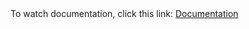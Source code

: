 <!DOCTYPE html PUBLIC "-//W3C//DTD XHTML 1.0 Transitional//EN"
"http://www.w3.org/TR/xhtml1/DTD/xhtml1-transitional.dtd">

<html xmlns="http://www.w3.org/1999/xhtml">
<head>
<title></title>
</head>

<body>
To watch documentation, click this link:
<a href="http://79.98.29.151:8080/jsondoc-ui.html?url=http://79.98.29.151:8080/jsondoc">Documentation</a>
</body>

</html>